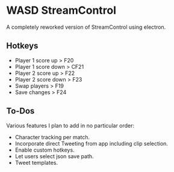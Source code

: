 # WASD StreamControl
A completely reworked version of StreamControl using electron.

## Hotkeys
* Player 1 score up > F20
* Player 1 score down > CF21
* Player 2 score up > F22
* Player 2 score down > F23
* Swap players > F19
* Save changes  > F24

## To-Dos
Various features I plan to add in no particular order:

- Character tracking per match.
- Incorporate direct Tweeting from app including clip selection.
- Enable custom hotkeys.
- Let users select json save path.
- Tweet templates.
